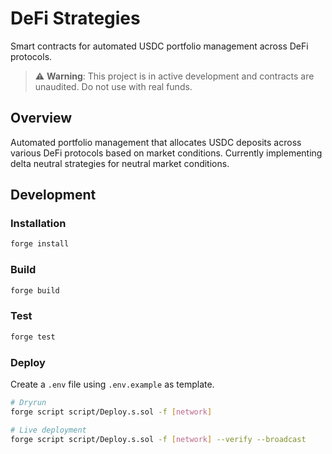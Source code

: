 # DeFi Strategies

Smart contracts for automated USDC portfolio management across DeFi protocols.

> ⚠️ **Warning**: This project is in active development and contracts are unaudited. Do not use with real funds.

## Overview

Automated portfolio management that allocates USDC deposits across various DeFi protocols based on market conditions. Currently implementing delta neutral strategies for neutral market conditions.

## Development

### Installation

```bash
forge install
```

### Build

```bash
forge build
```

### Test

```bash
forge test
```

### Deploy

Create a `.env` file using `.env.example` as template.

```bash
# Dryrun
forge script script/Deploy.s.sol -f [network]

# Live deployment
forge script script/Deploy.s.sol -f [network] --verify --broadcast
```